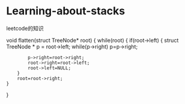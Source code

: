 # Learning-about-stacks
leetcode的知识


void flatten(struct TreeNode* root)
{
    while(root)
    {
        if(root->left)
        {
            struct TreeNode * p = root->left;
            while(p->right) 
                p=p->right;

            p->right=root->right;
            root->right=root->left;
            root->left=NULL;
        }
        root=root->right;
    }
}
